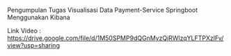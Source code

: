 Pengumpulan Tugas Visualisasi Data Payment-Service Springboot Menggunakan Kibana 

Link Video : https://drive.google.com/file/d/1M50SPMP9dQGnMyzQjRWlzqYLFTPXzlFv/view?usp=sharing 